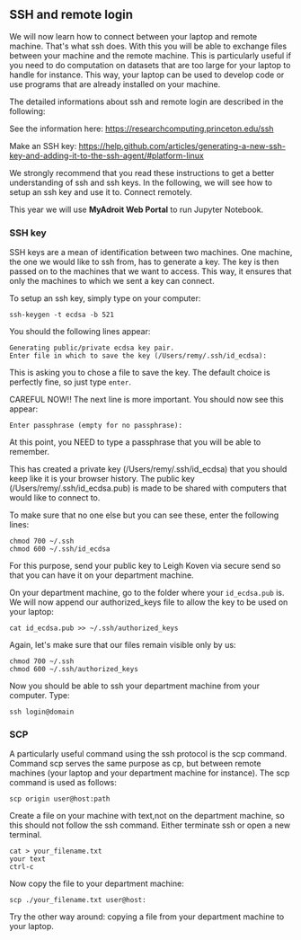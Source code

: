 ## SSH and remote login

We will now learn how to connect between your laptop and remote machine. That's what ssh does. With this you will be able to exchange files between your machine and the remote machine. This is particularly useful if you need to do computation on datasets that are too large for your laptop to handle for instance. This way, your laptop can be used to develop code or use programs that are already installed on your machine. 

The detailed informations about ssh and remote login are described in the following:

See the information here:
https://researchcomputing.princeton.edu/ssh

Make an SSH key:
https://help.github.com/articles/generating-a-new-ssh-key-and-adding-it-to-the-ssh-agent/#platform-linux

We strongly recommend that you read these instructions to get a better understanding of ssh and ssh keys. In the following, we will see how to setup an ssh key and use it to. Connect remotely.

This year we will use **MyAdroit Web Portal** to run Jupyter Notebook.

### SSH key

SSH keys are a mean of identification between two machines. One machine, the one we would like to ssh from, has to generate a key. The key is then passed on to the machines that we want to access. This way, it ensures that only the machines to which we sent a key can connect.

To setup an ssh key, simply type on your computer:

    ssh-keygen -t ecdsa -b 521

You should the following lines appear:

	Generating public/private ecdsa key pair.
	Enter file in which to save the key (/Users/remy/.ssh/id_ecdsa):

This is asking you to chose a file to save the key. The default choice is perfectly fine, so just type `enter`. 

CAREFUL NOW!! The next line is more important. You should now see this appear:

	Enter passphrase (empty for no passphrase):

At this point, you NEED to type a passphrase that you will be able to remember.

This has created a private key (/Users/remy/.ssh/id_ecdsa) that you should keep like it is your browser history. The public key (/Users/remy/.ssh/id_ecdsa.pub) is made to be shared with computers that would like to connect to. 

To make sure that no one else but you can see these, enter the following lines:

	chmod 700 ~/.ssh
	chmod 600 ~/.ssh/id_ecdsa

For this purpose, send your public key to Leigh Koven via secure send so that you can have it on your department machine.

On your department machine, go to the folder where your `id_ecdsa.pub` is. We will now append our authorized_keys file to allow the key to be used on your laptop:

	cat id_ecdsa.pub >> ~/.ssh/authorized_keys

Again, let's make sure that our files remain visible only by us:

	chmod 700 ~/.ssh
	chmod 600 ~/.ssh/authorized_keys


Now you should be able to ssh your department machine from your computer.
Type:

	ssh login@domain

### SCP

A particularly useful command using the ssh protocol is the scp command. Command scp serves the same purpose as cp, but between remote machines (your laptop and your department machine for instance). The scp command is used as follows:

	scp origin user@host:path

Create a file on your machine with text,not on the department machine, so this should not follow the ssh command. Either terminate ssh or open a new terminal.

	cat > your_filename.txt
	your text
	ctrl-c

Now copy the file to your department machine:

	scp ./your_filename.txt user@host:

Try the other way around: copying a file from your department machine to your laptop.
